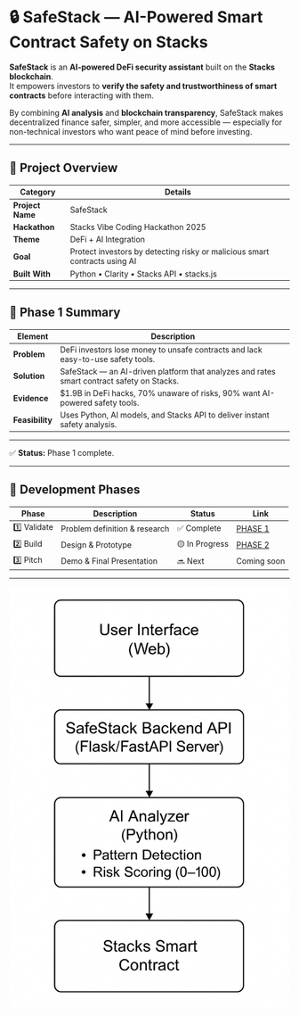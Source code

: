 # 🔒 SafeStack — AI-Powered Smart Contract Safety on Stacks

**SafeStack** is an **AI-powered DeFi security assistant** built on the **Stacks blockchain**.  
It empowers investors to **verify the safety and trustworthiness of smart contracts** before interacting with them.  

By combining **AI analysis** and **blockchain transparency**, SafeStack makes decentralized finance safer, simpler, and more accessible — especially for non-technical investors who want peace of mind before investing.

---

## 🚀 Project Overview

| Category | Details |
|-----------|----------|
| **Project Name** | SafeStack |
| **Hackathon** | Stacks Vibe Coding Hackathon 2025 |
| **Theme** | DeFi + AI Integration |
| **Goal** | Protect investors by detecting risky or malicious smart contracts using AI |
| **Built With** | Python • Clarity • Stacks API • stacks.js |

---

## 🚀 Phase 1 Summary

| Element | Description |
|----------|--------------|
| **Problem** | DeFi investors lose money to unsafe contracts and lack easy-to-use safety tools. |
| **Solution** | SafeStack — an AI-driven platform that analyzes and rates smart contract safety on Stacks. |
| **Evidence** | $1.9B in DeFi hacks, 70% unaware of risks, 90% want AI-powered safety tools. |
| **Feasibility** | Uses Python, AI models, and Stacks API to deliver instant safety analysis. |

---

✅ **Status:** Phase 1 complete.

---

## 🧱 Development Phases

| Phase | Description | Status | Link |
|-------|--------------|--------|------|
| 1️⃣ Validate | Problem definition & research | ✅ Complete | [PHASE 1](./docs/PHASE_1_VALIDATE.md) |
| 2️⃣ Build | Design & Prototype | 🟡 In Progress | [PHASE 2](./docs/PHASE_2_BUILD.md) |
| 3️⃣ Pitch | Demo & Final Presentation | 🔜 Next | Coming soon |

---

![SafeStack System Flowchart](./assets/A_flowchart_diagram_depicts_the_SafeStack_system_a.png)

